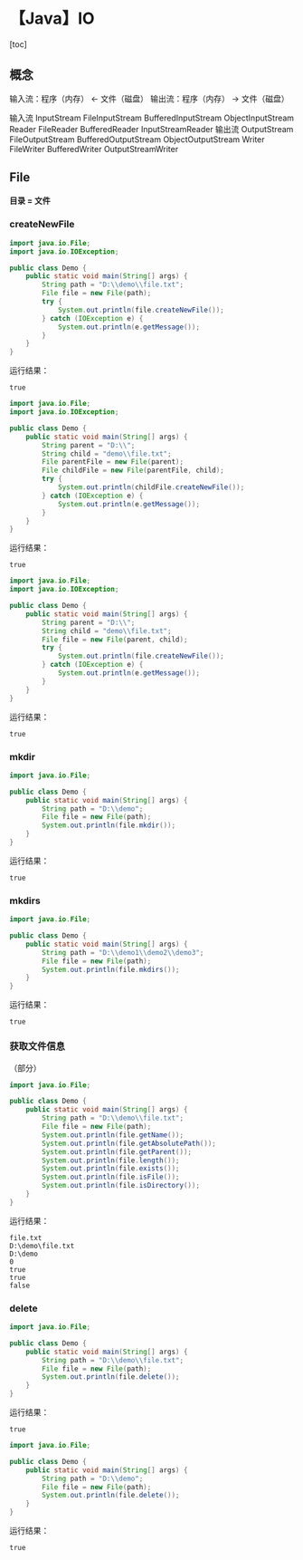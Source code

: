 # 【Java】IO



[toc]



## 概念

输入流：程序（内存） ← 文件（磁盘）
输出流：程序（内存） → 文件（磁盘）

输入流
	InputStream
		FileInputStream
		BufferedInputStream
		ObjectInputStream
	Reader
		FileReader
		BufferedReader
		InputStreamReader
输出流
	OutputStream
		FileOutputStream
		BufferedOutputStream
		ObjectOutputStream
	Writer
		FileWriter
		BufferedWriter
		OutputStreamWriter



## File

**目录 = 文件**



### createNewFile

```java
import java.io.File;
import java.io.IOException;

public class Demo {
    public static void main(String[] args) {
        String path = "D:\\demo\\file.txt";
        File file = new File(path);
        try {
            System.out.println(file.createNewFile());
        } catch (IOException e) {
            System.out.println(e.getMessage());
        }
    }
}
```

运行结果：

```
true
```



```java
import java.io.File;
import java.io.IOException;

public class Demo {
    public static void main(String[] args) {
        String parent = "D:\\";
        String child = "demo\\file.txt";
        File parentFile = new File(parent);
        File childFile = new File(parentFile, child);
        try {
            System.out.println(childFile.createNewFile());
        } catch (IOException e) {
            System.out.println(e.getMessage());
        }
    }
}
```

运行结果：

```
true
```



```java
import java.io.File;
import java.io.IOException;

public class Demo {
    public static void main(String[] args) {
        String parent = "D:\\";
        String child = "demo\\file.txt";
        File file = new File(parent, child);
        try {
            System.out.println(file.createNewFile());
        } catch (IOException e) {
            System.out.println(e.getMessage());
        }
    }
}
```

运行结果：

```
true
```



### mkdir

```java
import java.io.File;

public class Demo {
    public static void main(String[] args) {
        String path = "D:\\demo";
        File file = new File(path);
        System.out.println(file.mkdir());
    }
}
```

运行结果：

```
true
```



### mkdirs

```java
import java.io.File;

public class Demo {
    public static void main(String[] args) {
        String path = "D:\\demo1\\demo2\\demo3";
        File file = new File(path);
        System.out.println(file.mkdirs());
    }
}
```

运行结果：

```
true
```



### 获取文件信息

（部分）

```java
import java.io.File;

public class Demo {
    public static void main(String[] args) {
        String path = "D:\\demo\\file.txt";
        File file = new File(path);
        System.out.println(file.getName());
        System.out.println(file.getAbsolutePath());
        System.out.println(file.getParent());
        System.out.println(file.length());
        System.out.println(file.exists());
        System.out.println(file.isFile());
        System.out.println(file.isDirectory());
    }
}
```

运行结果：

```
file.txt
D:\demo\file.txt
D:\demo
0
true
true
false
```



### delete

```java
import java.io.File;

public class Demo {
    public static void main(String[] args) {
        String path = "D:\\demo\\file.txt";
        File file = new File(path);
        System.out.println(file.delete());
    }
}
```

运行结果：

```
true
```



```java
import java.io.File;

public class Demo {
    public static void main(String[] args) {
        String path = "D:\\demo";
        File file = new File(path);
        System.out.println(file.delete());
    }
}
```

运行结果：

```
true
```
